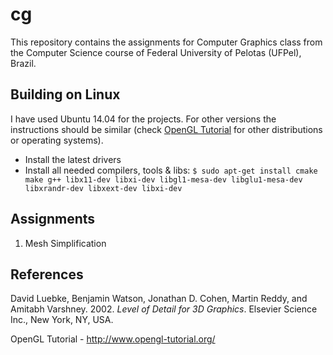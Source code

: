 # cg

This repository contains the assignments for Computer Graphics class from the Computer Science course of Federal University of Pelotas (UFPel), Brazil.


## Building on Linux

I have used Ubuntu 14.04 for the projects. For other versions the instructions should be similar (check [OpenGL Tutorial](http://www.opengl-tutorial.org/) for other distributions or operating systems).

- Install the latest drivers
- Install all needed compilers, tools & libs: ``` $ sudo apt-get install cmake make g++ libx11-dev libxi-dev libgl1-mesa-dev libglu1-mesa-dev libxrandr-dev libxext-dev libxi-dev ```


## Assignments

1. Mesh Simplification


## References

David Luebke, Benjamin Watson, Jonathan D. Cohen, Martin Reddy, and Amitabh Varshney. 2002. *Level of Detail for 3D Graphics*. Elsevier Science Inc., New York, NY, USA.

OpenGL Tutorial - http://www.opengl-tutorial.org/
